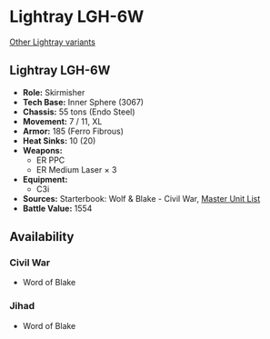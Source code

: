 # Lightray LGH-6W

[Other Lightray variants](../lightray.md)

## Lightray LGH-6W
- **Role:** Skirmisher
- **Tech Base:** Inner Sphere (3067)
- **Chassis:** 55 tons (Endo Steel)
- **Movement:** 7 / 11, XL
- **Armor:** 185 (Ferro Fibrous)
- **Heat Sinks:** 10 (20)
- **Weapons:**
  - ER PPC
  - ER Medium Laser × 3
- **Equipment:**
  - C3i
- **Sources:** Starterbook: Wolf & Blake - Civil War, [Master Unit List](http://masterunitlist.info/Unit/Details/1885/lightray-lgh-6w)
- **Battle Value:** 1554

## Availability

### Civil War
- Word of Blake

### Jihad
- Word of Blake

